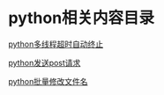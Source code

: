 # python相关内容目录

[python多线程超时自动终止](./python多线程超时自动终止.md)

[python发送post请求](./python发送post请求.md)

[python批量修改文件名](./python批量修改文件名.md)
